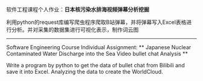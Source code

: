 软件工程课程个人作业：**日本核污染水排海视频弹幕分析挖掘**

利用python的request库编写爬虫程序爬取B站弹幕，并将弹幕写入Excel表格进行分析。并对采集的数据集进行可视化表示，制作词云图

------

Software Engineering Course Individual Assignment: ** Japanese Nuclear Contaminated Water Discharge into the Sea Video bullet chat Analysis **

Write a program by python to get the data of bullet chat from Bilibili and save it into Excel.
Analyzing the data to create the WorldCloud.